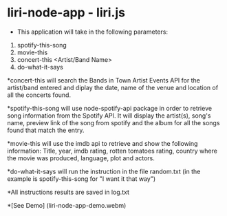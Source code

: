 # liri-node-app - liri.js

* This application will take in the following parameters:

1. spotify-this-song <Song Name>
2. movie-this <Movie Name>
3. concert-this <Artist/Band Name>
4. do-what-it-says

*concert-this will search the Bands in Town Artist Events API for the artist/band entered and diplay the date, name of the venue and location of all the concerts found. 

*spotify-this-song will use node-spotify-api package in order to retrieve song information from the Spotify API. It will display the artist(s), song's name, preview link of the song from spotify and the album for all the songs found that match the entry. 

*movie-this will use the imdb api to retrieve and show the following information: Title, year, imdb rating, rotten tomatoes rating, country where the movie was produced, language, plot and actors. 

*do-what-it-says will run the instruction in the file random.txt (in the example is spotify-this-song for "I want it that way")

*All instructions results are saved in log.txt

*[See Demo] (liri-node-app-demo.webm)




